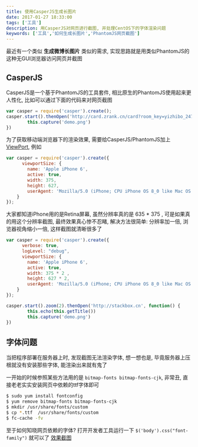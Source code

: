 ```yaml
---
title: 使用CasperJS生成长图片
date: 2017-01-27 18:33:00
tags: ['工具']
description: 用CasperJS对网页进行截图, 并处理CentOS下的字体渲染问题
keywords: ['工具','如何生成长图片','PhantomJS网页截图']
---
```


最近有一个类似 **生成微博长图片** 类似的需求, 实现思路就是用类似PhantomJS的这种无GUI浏览器访问网页并截图


## CasperJS

CasperJS是一个基于PhantomJS的工具套件, 相比原生的PhantomJS使用起来更人性化, 比如可以通过下面的代码来对网页截图


```javascript
var casper = require('casper').create();
casper.start().thenOpen('http://card.zrank.cn/card?room_key=yizhibo_24752948&share=1', function() {
        this.capture('demo.png')
})
```

为了获取移动端浏览器下的渲染效果, 需要给CasperJS/PhantomJS加上[ViewPort](https://github.com/enesser/phantom-capture/blob/master/lib/devices.js), 例如

```javascript
var casper = require('casper').create({
      viewportSize: {
        name: 'Apple iPhone 6',
        active: true,
        width: 375,
        height: 627,
        userAgent: 'Mozilla/5.0 (iPhone; CPU iPhone OS 8_0 like Mac OS X) AppleWebKit/600.1.3 (KHTML, like Gecko) Version/8.0 Mobile/12A4345d Safari/600.1.4'
    }
});
```

大家都知道iPhone用的是Retina屏幕, 虽然分辨率真的是 635 * 375 , 可是如果真的用这个分辨率截图, 最终效果真心惨不忍睹, 解决方法很简单: 分辨率加一倍, 浏览器视角缩小一倍, 这样截图就清晰很多了

```javascript
var casper = require('casper').create({
      verbose: true,
      logLevel: "debug",
      viewportSize: {
        name: 'Apple iPhone 6',
        active: true,
        width: 375 * 2 ,
        height: 627 * 2,
        userAgent: 'Mozilla/5.0 (iPhone; CPU iPhone OS 8_0 like Mac OS X) AppleWebKit/600.1.3 (KHTML, like Gecko) Version/8.0 Mobile/12A4345d Safari/600.1.4'
    }
});

casper.start().zoom(2).thenOpen('http://stackbox.cn', function() {
        this.echo(this.getTitle())
        this.capture('demo.png')
})
```

## 字体问题

当把程序部署在服务器上时, 发现截图无法渲染字体, 想一想也是, 毕竟服务器上压根就没有安装那些字体, 能渲染出来就有鬼了

一开始的时候参照某些方法用的是 `bitmap-fonts bitmap-fonts-cjk`, 非常丑, 直接老老实实安装网页中依赖的ttf字体即可

```bash
$ sudo yum install fontconfig
$ yum remove bitmap-fonts bitmap-fonts-cjk  
$ mkdir /usr/share/fonts/custom
$ cp *.ttf  /usr/share/fonts/custom
$ fc-cache -fv
```

至于如何知晓网页依赖的字体? 打开开发者工具运行一下 `$('body').css("font-family")` 就可以了 [效果截图](http://ojwx27vxt.bkt.clouddn.com/screenshot/20170127/yizhibo-24752948-1485514066098.png)


